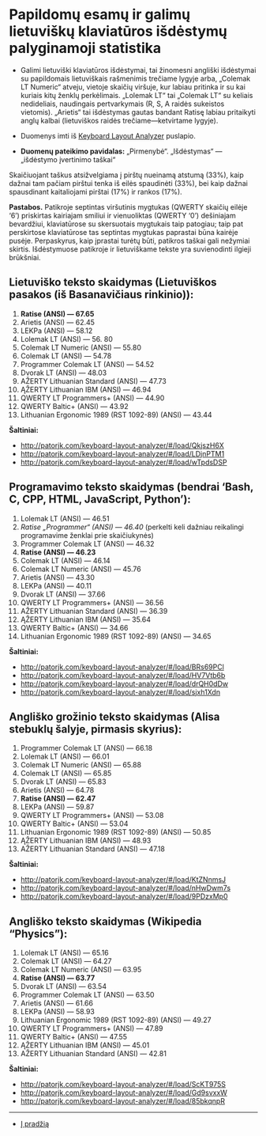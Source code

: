 
# Papildomų esamų ir galimų lietuviškų klaviatūros išdėstymų palyginamoji statistika

+ Galimi lietuviški klaviatūros išdėstymai, tai žinomesni angliški išdėstymai su papildomais lietuviškais rašmenimis trečiame lygyje arba, „Colemak LT Numeric“ atveju, vietoje skaičių viršuje, kur labiau pritinka ir su kai kuriais kitų ženklų perkėlimais. „Lolemak LT“ tai „Colemak LT“ su keliais nedideliais, naudingais pertvarkymais (R, S, A raidės sukeistos vietomis). „Arietis“ tai išdėstymas gautas bandant Ratisę labiau pritaikyti anglų kalbai (lietuviškos raidės trečiame—ketvirtame lygyje).

+ Duomenys imti iš [Keyboard Layout Analyzer](http://patorjk.com/keyboard-layout-analyzer/#/main) puslapio.

+ __Duomenų pateikimo pavidalas:__ „Pirmenybė“. „Išdėstymas“ — „išdėstymo įvertinimo taškai“

Skaičiuojant taškus atsižvelgiama į pirštų nueinamą atstumą (33%), kaip dažnai tam pačiam pirštui tenka iš eilės spaudinėti (33%), bei kaip dažnai spausdinant kaitaliojami pirštai (17%) ir rankos (17%).

__Pastabos.__ Patikroje septintas viršutinis mygtukas (QWERTY skaičių eilėje ‘6’) priskirtas kairiajam smiliui ir vienuoliktas (QWERTY ‘0’) dešiniajam bevardžiui, klaviatūrose su skersuotais mygtukais taip patogiau; taip pat perskirtose klaviatūrose tas septintas mygtukas paprastai būna kairėje pusėje. Perpaskyrus, kaip įprastai turėtų būti, patikros taškai gali nežymiai skirtis. Išdėstymuose patikroje ir lietuviškame tekste yra suvienodinti ilgieji brūkšniai.

## Lietuviško teksto skaidymas (Lietuviškos pasakos (iš Basanavičiaus rinkinio)):

1. __Ratise (ANSI) — 67.65__
2. Arietis (ANSI) — 62.45
3. LEKPa (ANSI) — 58.12
4. Lolemak LT (ANSI) — 56. 80
5. Colemak LT Numeric (ANSI) — 55.80
6. Colemak LT (ANSI) — 54.78
7. Programmer Colemak LT (ANSI) — 54.52
8. Dvorak LT (ANSI) — 48.03
9. AŽERTY Lithuanian Standard (ANSI) — 47.73
10. ĄŽERTY Lithuanian IBM (ANSI) — 46.94
11. QWERTY LT Programmers+ (ANSI) — 44.90
12. QWERTY Baltic+ (ANSI) — 43.92
13. Lithuanian Ergonomic 1989 (RST 1092-89) (ANSI) — 43.44

__Šaltiniai:__

+ http://patorjk.com/keyboard-layout-analyzer/#/load/QkjszH6X
+ http://patorjk.com/keyboard-layout-analyzer/#/load/LDjnPTM1
+ http://patorjk.com/keyboard-layout-analyzer/#/load/wTpdsDSP

## Programavimo teksto skaidymas (bendrai ‘Bash, C, CPP, HTML, JavaScript, Python’):

1. Lolemak LT (ANSI) — 46.51
2. _Ratise „Programmer“ (ANSI) — 46.40_ (perkelti keli dažniau reikalingi programavime ženklai prie skaičiukynės)
3. Programmer Colemak LT (ANSI) — 46.32
4. __Ratise (ANSI) — 46.23__
5. Colemak LT (ANSI) — 46.14
6. Colemak LT Numeric (ANSI) — 45.76
7. Arietis (ANSI) — 43.30
8. LEKPa (ANSI) — 40.11
9. Dvorak LT (ANSI) — 37.66
10. QWERTY LT Programmers+ (ANSI) — 36.56
11. AŽERTY Lithuanian Standard (ANSI) — 36.39
12. ĄŽERTY Lithuanian IBM (ANSI) — 35.64
13. QWERTY Baltic+ (ANSI) — 34.66
14. Lithuanian Ergonomic 1989 (RST 1092-89) (ANSI) — 34.65

__Šaltiniai:__

+ http://patorjk.com/keyboard-layout-analyzer/#/load/BRs69PCl
+ http://patorjk.com/keyboard-layout-analyzer/#/load/HV7Vtb6b
+ http://patorjk.com/keyboard-layout-analyzer/#/load/drQH0dDw
+ http://patorjk.com/keyboard-layout-analyzer/#/load/sjxh1Xdn

## Angliško grožinio teksto skaidymas (Alisa stebuklų šalyje, pirmasis skyrius):

1. Programmer Colemak LT (ANSI) — 66.18
2. Lolemak LT (ANSI) — 66.01
3. Colemak LT Numeric (ANSI) — 65.88
4. Colemak LT (ANSI) — 65.85
5. Dvorak LT (ANSI) — 65.83
6. Arietis (ANSI) — 64.78
7. __Ratise (ANSI) — 62.47__
8. LEKPa (ANSI) — 59.87
9. QWERTY LT Programmers+ (ANSI) — 53.08
10. QWERTY Baltic+ (ANSI) — 53.04
11. Lithuanian Ergonomic 1989 (RST 1092-89) (ANSI) — 50.85
12. ĄŽERTY Lithuanian IBM (ANSI) — 48.93
13. AŽERTY Lithuanian Standard (ANSI) — 47.18

__Šaltiniai:__

+ http://patorjk.com/keyboard-layout-analyzer/#/load/KtZNnmsJ
+ http://patorjk.com/keyboard-layout-analyzer/#/load/nHwDwm7s
+ http://patorjk.com/keyboard-layout-analyzer/#/load/9PDzxMp0

## Angliško teksto skaidymas (Wikipedia “Physics”):

1. Lolemak LT (ANSI) — 65.16
2. Colemak LT (ANSI) — 64.27
3. Colemak LT Numeric (ANSI) — 63.95
4. __Ratise (ANSI) — 63.77__
5. Dvorak LT (ANSI) — 63.54
6. Programmer Colemak LT (ANSI) — 63.50
7. Arietis (ANSI) — 61.66
8. LEKPa (ANSI) — 58.93
9. Lithuanian Ergonomic 1989 (RST 1092-89) (ANSI) — 49.27
10. QWERTY LT Programmers+ (ANSI) — 47.89
11. QWERTY Baltic+ (ANSI) — 47.55
12. ĄŽERTY Lithuanian IBM (ANSI) — 45.01
13. AŽERTY Lithuanian Standard (ANSI) — 42.81

__Šaltiniai:__

+ http://patorjk.com/keyboard-layout-analyzer/#/load/ScKT975S
+ http://patorjk.com/keyboard-layout-analyzer/#/load/Gd9svxxW
+ http://patorjk.com/keyboard-layout-analyzer/#/load/85bkqnpR

-----------------------------------------

+ [Į pradžią](../README.md)


